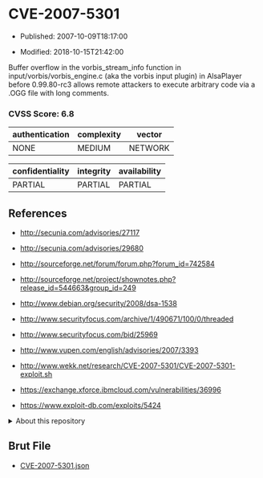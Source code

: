 # CVE-2007-5301

- Published: 2007-10-09T18:17:00

- Modified: 2018-10-15T21:42:00

Buffer overflow in the vorbis_stream_info function in input/vorbis/vorbis_engine.c (aka the vorbis input plugin) in AlsaPlayer before 0.99.80-rc3 allows remote attackers to execute arbitrary code via a .OGG file with long comments.

### CVSS Score: **6.8**

| authentication | complexity | vector |
| --- | --- | --- |
| NONE | MEDIUM | NETWORK |

| confidentiality | integrity | availability |
| --- | --- | --- |
| PARTIAL | PARTIAL | PARTIAL |

## References

* http://secunia.com/advisories/27117

* http://secunia.com/advisories/29680

* http://sourceforge.net/forum/forum.php?forum_id=742584

* http://sourceforge.net/project/shownotes.php?release_id=544663&group_id=249

* http://www.debian.org/security/2008/dsa-1538

* http://www.securityfocus.com/archive/1/490671/100/0/threaded

* http://www.securityfocus.com/bid/25969

* http://www.vupen.com/english/advisories/2007/3393

* http://www.wekk.net/research/CVE-2007-5301/CVE-2007-5301-exploit.sh

* https://exchange.xforce.ibmcloud.com/vulnerabilities/36996

* https://www.exploit-db.com/exploits/5424

<details>
<summary>About this repository</summary> 

  This repository is part of the project [Live Hack CVE](https://github.com/Live-Hack-CVE). Main website can be found [www.live-hack.org](https://www.live-hack.org) 
  
  Made by [Sn0wAlice](https://github.com/Sn0wAlice) for the people that care about security and need to have a feed of the latest CVEs. Hope you enjoy it, don't forget to star the repo and follow me on [Twitter](https://twitter.com/Sn0wAlice) and [Github](https://github.com/Sn0wAlice). And that is my [personnal website](https://www.alice-snow.me/)

  - [Home Page](https://github.com/Live-Hack-CVE)
  - [Framework](https://github.com/Live-Hack-CVE/cve-framework)
  - [CVE database](https://github.com/Live-Hack-CVE/full_database)
  - [Changelog](https://github.com/Live-Hack-CVE/Changelog)
</details>

## Brut File

* [CVE-2007-5301.json](https://raw.githubusercontent.com/Live-Hack-CVE/full_database/main/cves/2007/CVE-2007-5301.json)

